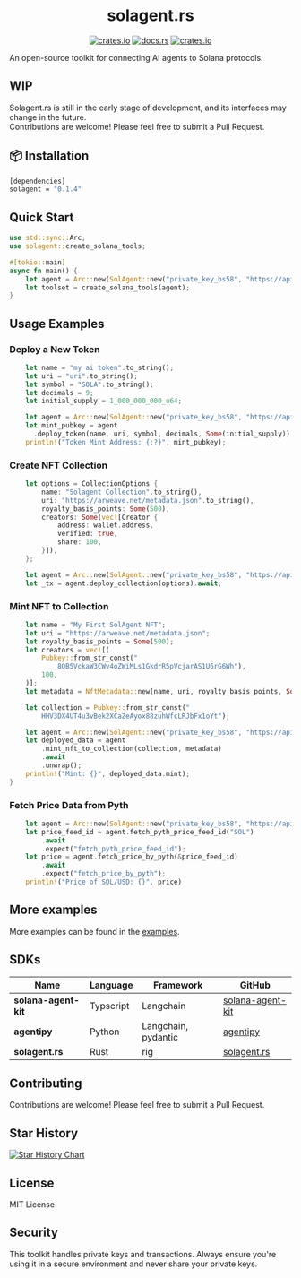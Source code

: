 <div align="center">

# solagent.rs   
  [<img alt="crates.io" src="https://img.shields.io/crates/v/solagent?style=for-the-badge&logo=rust">](https://crates.io/crates/solagent)
  [<img alt="docs.rs" src="https://img.shields.io/docsrs/solagent?style=for-the-badge&logo=docs.rs">](https://docs.rs/solagent)
  [<img alt="crates.io" src="https://img.shields.io/crates/d/solagent?style=for-the-badge&logo=rust">](https://crates.io/crates/solagent)

</div>
An open-source toolkit for connecting AI agents to Solana protocols.

## WIP
Solagent.rs is still in the early stage of development, and its interfaces may change in the future.  
Contributions are welcome! Please feel free to submit a Pull Request.


## 📦 Installation

```bash
[dependencies]
solagent = "0.1.4"
```

## Quick Start
```rust
use std::sync::Arc;
use solagent::create_solana_tools;

#[tokio::main]
async fn main() {
    let agent = Arc::new(SolAgent::new("private_key_bs58", "https://api.devnet.solana.com", "openai_api_key"));
    let toolset = create_solana_tools(agent);
}
```

## Usage Examples
### Deploy a New Token
```rust
    let name = "my ai token".to_string();
    let uri = "uri".to_string();
    let symbol = "SOLA".to_string();
    let decimals = 9;
    let initial_supply = 1_000_000_000_u64;

    let agent = Arc::new(SolAgent::new("private_key_bs58", "https://api.devnet.solana.com", "openai_api_key"));
    let mint_pubkey = agent
      .deploy_token(name, uri, symbol, decimals, Some(initial_supply)).await;
    println!("Token Mint Address: {:?}", mint_pubkey);
```

### Create NFT Collection
```rust
    let options = CollectionOptions {
        name: "Solagent Collection".to_string(),
        uri: "https://arweave.net/metadata.json".to_string(),
        royalty_basis_points: Some(500),
        creators: Some(vec![Creator {
            address: wallet.address,
            verified: true,
            share: 100,
        }]),
    };

    let agent = Arc::new(SolAgent::new("private_key_bs58", "https://api.devnet.solana.com", "openai_api_key"));
    let _tx = agent.deploy_collection(options).await;
```

### Mint NFT to Collection
```rust
    let name = "My First SolAgent NFT";
    let uri = "https://arweave.net/metadata.json";
    let royalty_basis_points = Some(500);
    let creators = vec![(
        Pubkey::from_str_const("
            8QB5VckaW3CWv4oZWiMLs1GkdrR5pVcjarAS1U6rG6Wh"),
        100,
    )];
    let metadata = NftMetadata::new(name, uri, royalty_basis_points, Some(creators));

    let collection = Pubkey::from_str_const("
        HHV3DX4UT4u3vBek2XCaZeAyox88zuhWfcLRJbFx1oYt");

    let agent = Arc::new(SolAgent::new("private_key_bs58", "https://api.devnet.solana.com", "openai_api_key"));
    let deployed_data = agent
        .mint_nft_to_collection(collection, metadata)
        .await
        .unwrap();
    println!("Mint: {}", deployed_data.mint);
}
```

### Fetch Price Data from Pyth
```rust
    let agent = Arc::new(SolAgent::new("private_key_bs58", "https://api.devnet.solana.com", "openai_api_key"));
    let price_feed_id = agent.fetch_pyth_price_feed_id("SOL")
        .await
        .expect("fetch_pyth_price_feed_id");
    let price = agent.fetch_price_by_pyth(&price_feed_id)
        .await
        .expect("fetch_price_by_pyth");
    println!("Price of SOL/USD: {}", price)
```

## More examples
More examples can be found in the [examples](examples/).  

## SDKs
| Name | Language | Framework | GitHub |
|---|---|---|---|
| **solana-agent-kit** | Typscript | Langchain | [solana-agent-kit](https://github.com/sendaifun/solana-agent-kit) |
| **agentipy** | Python | Langchain, pydantic | [agentipy](https://github.com/niceberginc/agentipy) |
| **solagent.rs** | Rust | rig | [solagent.rs](https://github.com/zTgx/solagent.rs) |

## Contributing

Contributions are welcome! Please feel free to submit a Pull Request.

## Star History

[![Star History Chart](https://api.star-history.com/svg?repos=solagent/solagent&type=Date)](https://star-history.com/#solagent/solagent&Date)

## License

MIT License

## Security

This toolkit handles private keys and transactions. Always ensure you're using it in a secure environment and never share your private keys.
